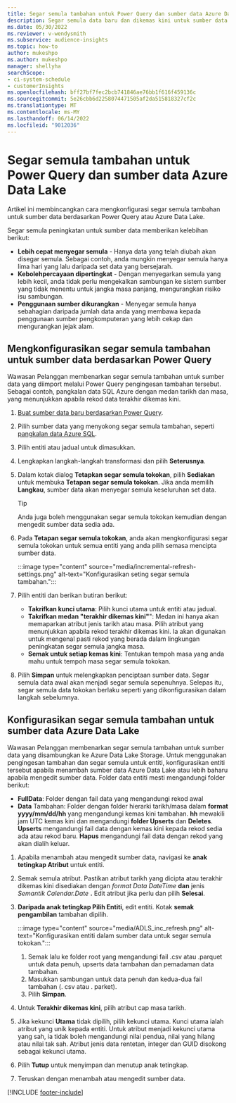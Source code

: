 ```yaml
---
title: Segar semula tambahan untuk Power Query dan sumber data Azure Data Lake
description: Segar semula data baru dan dikemas kini untuk sumber data besar berdasarkan Power Query atau sumber data tasik data Azure.
ms.date: 05/30/2022
ms.reviewer: v-wendysmith
ms.subservice: audience-insights
ms.topic: how-to
author: mukeshpo
ms.author: mukeshpo
manager: shellyha
searchScope:
- ci-system-schedule
- customerInsights
ms.openlocfilehash: bff27bf7fec2bcb741846ae76bb1f616f459136c
ms.sourcegitcommit: 5e26cbb6d2258074471505af2da515818327cf2c
ms.translationtype: MT
ms.contentlocale: ms-MY
ms.lasthandoff: 06/14/2022
ms.locfileid: "9012036"
---
```

# <a name="incremental-refresh-for-power-query-and-azure-data-lake-data-sources"></a>Segar semula tambahan untuk Power Query dan sumber data Azure Data Lake

Artikel ini membincangkan cara mengkonfigurasi segar semula tambahan untuk sumber data berdasarkan Power Query atau Azure Data Lake.

Segar semula peningkatan untuk sumber data memberikan kelebihan berikut:

- **Lebih cepat menyegar semula** - Hanya data yang telah diubah akan disegar semula. Sebagai contoh, anda mungkin menyegar semula hanya lima hari yang lalu daripada set data yang bersejarah.
- **Kebolehpercayaan dipertingkat** - Dengan menyegarkan semula yang lebih kecil, anda tidak perlu mengekalkan sambungan ke sistem sumber yang tidak menentu untuk jangka masa panjang, mengurangkan risiko isu sambungan.
- **Penggunaan sumber dikurangkan** - Menyegar semula hanya sebahagian daripada jumlah data anda yang membawa kepada penggunaan sumber pengkomputeran yang lebih cekap dan mengurangkan jejak alam.

## <a name="configure-incremental-refresh-for-data-sources-based-on-power-query"></a>Mengkonfigurasikan segar semula tambahan untuk sumber data berdasarkan Power Query

Wawasan Pelanggan membenarkan segar semula tambahan untuk sumber data yang diimport melalui Power Query pengingesan tambahan tersebut. Sebagai contoh, pangkalan data SQL Azure dengan medan tarikh dan masa, yang menunjukkan apabila rekod data terakhir dikemas kini.

1. [Buat sumber data baru berdasarkan Power Query](connect-power-query.md).

1. Pilih sumber data yang menyokong segar semula tambahan, seperti [pangkalan data Azure SQL](/power-query/connectors/azuresqldatabase).

1. Pilih entiti atau jadual untuk dimasukkan.

1. Lengkapkan langkah-langkah transformasi dan pilih **Seterusnya**.

1. Dalam kotak dialog **Tetapkan segar semula tokokan**, pilih **Sediakan** untuk membuka **Tetapan segar semula tokokan**. Jika anda memilih **Langkau**, sumber data akan menyegar semula keseluruhan set data.
   > [!TIP]
   > Anda juga boleh menggunakan segar semula tokokan kemudian dengan mengedit sumber data sedia ada.

1. Pada **Tetapan segar semula tokokan**, anda akan mengkonfigurasi segar semula tokokan untuk semua entiti yang anda pilih semasa mencipta sumber data.

   :::image type="content" source="media/incremental-refresh-settings.png" alt-text="Konfigurasikan seting segar semula tambahan.":::

1. Pilih entiti dan berikan butiran berikut:

   - **Takrifkan kunci utama**: Pilih kunci utama untuk entiti atau jadual.
   - **Takrifkan medan "terakhir dikemas kini"**": Medan ini hanya akan memaparkan atribut jenis tarikh atau masa. Pilih atribut yang menunjukkan apabila rekod terakhir dikemas kini. Ia akan digunakan untuk mengenal pasti rekod yang berada dalam lingkungan peningkatan segar semula jangka masa.
   - **Semak untuk setiap kemas kini**: Tentukan tempoh masa yang anda mahu untuk tempoh masa segar semula tokokan.

1. Pilih **Simpan** untuk melengkapkan penciptaan sumber data. Segar semula data awal akan menjadi segar semula sepenuhnya. Selepas itu, segar semula data tokokan berlaku seperti yang dikonfigurasikan dalam langkah sebelumnya.

## <a name="configure-incremental-refresh-for-azure-data-lake-data-sources"></a>Konfigurasikan segar semula tambahan untuk sumber data Azure Data Lake

Wawasan Pelanggan membenarkan segar semula tambahan untuk sumber data yang disambungkan ke Azure Data Lake Storage. Untuk menggunakan pengingesan tambahan dan segar semula untuk entiti, konfigurasikan entiti tersebut apabila menambah sumber data Azure Data Lake atau lebih baharu apabila mengedit sumber data. Folder data entiti mesti mengandungi folder berikut:

- **FullData**: Folder dengan fail data yang mengandungi rekod awal
- **Data** Tambahan: Folder dengan folder hierarki tarikh/masa dalam **format yyyy/mm/dd/hh** yang mengandungi kemas kini tambahan. **hh** mewakili jam UTC kemas kini dan mengandungi **folder Upserts** dan **Deletes**. **Upserts** mengandungi fail data dengan kemas kini kepada rekod sedia ada atau rekod baru. **Hapus** mengandungi fail data dengan rekod yang akan dialih keluar.

1. Apabila menambah atau mengedit sumber data, navigasi ke **anak tetingkap Atribut** untuk entiti.

1. Semak semula atribut. Pastikan atribut tarikh yang dicipta atau terakhir dikemas kini disediakan dengan *format Data DateTime* **dan** jenis *Semantik Calendar.Date* **.** Edit atribut jika perlu dan pilih **Selesai**.

1. **Daripada anak tetingkap Pilih Entiti**, edit entiti. Kotak **semak pengambilan** tambahan dipilih.

   :::image type="content" source="media/ADLS_inc_refresh.png" alt-text="Konfigurasikan entiti dalam sumber data untuk segar semula tokokan.":::

   1. Semak lalu ke folder root yang mengandungi fail .csv atau .parquet untuk data penuh, upserts data tambahan dan pemadaman data tambahan.
   1. Masukkan sambungan untuk data penuh dan kedua-dua fail tambahan (\. csv atau \. parket).
   1. Pilih **Simpan**.

1. Untuk **Terakhir dikemas kini**, pilih atribut cap masa tarikh.

1. Jika kekunci **Utama** tidak dipilih, pilih kekunci utama. Kunci utama ialah atribut yang unik kepada entiti. Untuk atribut menjadi kekunci utama yang sah, ia tidak boleh mengandungi nilai pendua, nilai yang hilang atau nilai tak sah. Atribut jenis data rentetan, integer dan GUID disokong sebagai kekunci utama.

1. Pilih **Tutup** untuk menyimpan dan menutup anak tetingkap.

1. Teruskan dengan menambah atau mengedit sumber data.

[!INCLUDE [footer-include](includes/footer-banner.md)]
